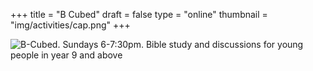 +++
title = "B Cubed"
draft = false
type = "online"
thumbnail = "img/activities/cap.png"
+++

![B-Cubed. Sundays 6-7:30pm. Bible study and discussions for young people in year 9 and above](img/activities/bcubed-online.jpg)